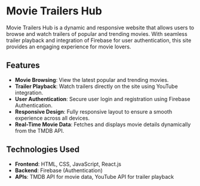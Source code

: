 # Movie Trailers Hub

Movie Trailers Hub is a dynamic and responsive website that allows users to browse and watch trailers of popular and trending movies. With seamless trailer playback and integration of Firebase for user authentication, this site provides an engaging experience for movie lovers.

## Features
- **Movie Browsing**: View the latest popular and trending movies.
- **Trailer Playback**: Watch trailers directly on the site using YouTube integration.
- **User Authentication**: Secure user login and registration using Firebase Authentication.
- **Responsive Design**: Fully responsive layout to ensure a smooth experience across all devices.
- **Real-Time Movie Data**: Fetches and displays movie details dynamically from the TMDB API.

## Technologies Used
- **Frontend**: HTML, CSS, JavaScript, React.js
- **Backend**: Firebase (Authentication)
- **APIs**: TMDB API for movie data, YouTube API for trailer playback